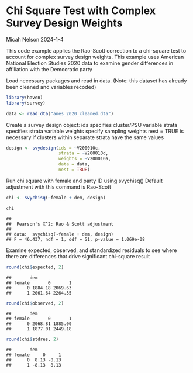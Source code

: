 Chi Square Test with Complex Survey Design Weights
================
Micah Nelson
2024-1-4

This code example applies the Rao-Scott correction to a chi-square test
to account for complex survey design weights. This example uses American
National Election Studies 2020 data to examine gender differences in
affiliation with the Democratic party

Load necessary packages and read in data. (Note: this dataset has
already been cleaned and variables recoded)

``` r
library(haven)
library(survey)

data <- read_dta("anes_2020_cleaned.dta")
```

Create a survey design object: ids specifies cluster/PSU variable strata
specifies strata variable weights specify sampling weights nest = TRUE
is necessary if clusters within separate strata have the same values

``` r
design <- svydesign(ids = ~V200010c, 
                    strata = ~V200010d, 
                    weights = ~V200010a, 
                    data = data, 
                    nest = TRUE)
```

Run chi square with female and party ID using svychisq() Default
adjustment with this command is Rao-Scott

``` r
chi <- svychisq(~female + dem, design)

chi
```

    ## 
    ##  Pearson's X^2: Rao & Scott adjustment
    ## 
    ## data:  svychisq(~female + dem, design)
    ## F = 46.437, ndf = 1, ddf = 51, p-value = 1.069e-08

Examine expected, observed, and standardized residuals to see where
there are differences that drive significant chi-square result

``` r
round(chi$expected, 2)
```

    ##       dem
    ## female       0       1
    ##      0 1884.18 2069.63
    ##      1 2061.64 2264.55

``` r
round(chi$observed, 2)
```

    ##       dem
    ## female       0       1
    ##      0 2068.81 1885.00
    ##      1 1877.01 2449.18

``` r
round(chi$stdres, 2)
```

    ##       dem
    ## female     0     1
    ##      0  8.13 -8.13
    ##      1 -8.13  8.13

